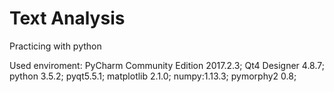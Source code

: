 # Text Analysis
Practicing with python

Used enviroment:
PyCharm Community Edition 2017.2.3;
Qt4 Designer 4.8.7;
python 3.5.2;
pyqt5.5.1;
matplotlib 2.1.0;
numpy:1.13.3;
pymorphy2 0.8;

